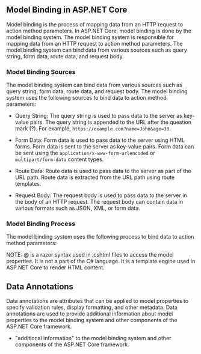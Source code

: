 ## Model Binding in ASP.NET Core

Model binding is the process of mapping data from an HTTP request to action method parameters. In ASP.NET Core, model binding is done by the model binding system. The model binding system is responsible for mapping data from an HTTP request to action method parameters. The model binding system can bind data from various sources such as query string, form data, route data, and request body.

### Model Binding Sources

The model binding system can bind data from various sources such as query string, form data, route data, and request body. The model binding system uses the following sources to bind data to action method parameters:

- Query String: The query string is used to pass data to the server as key-value pairs. The query string is appended to the URL after the question mark (?). For example, `https://example.com?name=John&age=30`.

- Form Data: Form data is used to pass data to the server using HTML forms. Form data is sent to the server as key-value pairs. Form data can be sent using the `application/x-www-form-urlencoded` or `multipart/form-data` content types.

- Route Data: Route data is used to pass data to the server as part of the URL path. Route data is extracted from the URL path using route templates.

- Request Body: The request body is used to pass data to the server in the body of an HTTP request. The request body can contain data in various formats such as JSON, XML, or form data.

### Model Binding Process

The model binding system uses the following process to bind data to action method parameters:



NOTE: @ is a razor syntax used in .cshtml files to access the model properties. It is not a part of the C# language. It is a template engine used in ASP.NET Core to render HTML content.

## Data Annotations

Data annotations are attributes that can be applied to model properties to specify validation rules, display formatting, and other metadata. Data annotations are used to provide additional information about model properties to the model binding system and other components of the ASP.NET Core framework.
- "additional information" to the model binding system and other components of the ASP.NET Core framework.